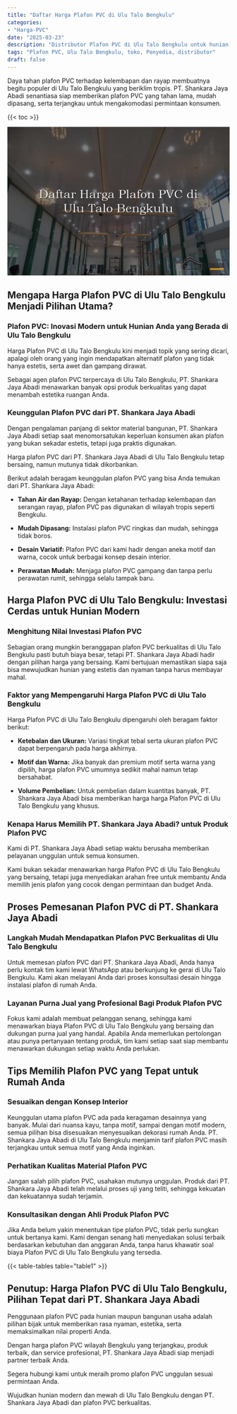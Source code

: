 ```yaml
---
title: "Daftar Harga Plafon PVC di Ulu Talo Bengkulu"
categories: 
- "Harga-PVC"
date: "2025-03-23"
description: "Distributor Plafon PVC di Ulu Talo Bengkulu untuk hunian, office, serta ritel. Panel unggulan, beragam motif, warna modern, beserta jasa instalasi dikerjakan oleh teknisi ahli dan kepastian resmi!|Jasa penjualan Plafon PVC di Ulu Talo Bengkulu untuk keperluan rumah, perkantoran, atau toko, dengan produk terbaik dan instalasi oleh tim profesional serta jaminan resmi.|Solusi Plafon PVC di Ulu Talo Bengkulu yang terbukti untuk rumah, perkantoran, dan gerai, dengan panel berkualitas dan instalasi dikerjakan oleh teknisi profesional dan jaminan resmi.|Penyediaan Plafon PVC di Ulu Talo Bengkulu untuk hunian, kantor, serta toko, beserta material berkualitas dan penempatan oleh tenaga ahli berpengalaman, disertai beserta jaminan resmi.}"
tags: "Plafon PVC, Ulu Talo Bengkulu, toko, Penyedia, distributor"
draft: false
---
```


Daya tahan plafon PVC terhadap kelembapan dan rayap membuatnya begitu populer di Ulu Talo Bengkulu yang beriklim tropis. PT. Shankara Jaya Abadi senantiasa siap memberikan plafon PVC yang tahan lama, mudah dipasang, serta terjangkau untuk mengakomodasi permintaan konsumen.

{{< toc >}}

![Daftar Harga Plafon PVC di Ulu Talo Bengkulu](/images/Harga-PVC/Daftar-Harga-Plafon-PVC-di-Ulu-Talo-Bengkulu.png)


## Mengapa Harga Plafon PVC di Ulu Talo Bengkulu Menjadi Pilihan Utama?

### Plafon PVC: Inovasi Modern untuk Hunian Anda yang Berada di Ulu Talo Bengkulu

Harga Plafon PVC di Ulu Talo Bengkulu kini menjadi topik yang sering dicari, apalagi oleh orang yang ingin mendapatkan alternatif plafon yang tidak hanya estetis, serta awet dan gampang dirawat.

Sebagai agen plafon PVC terpercaya di Ulu Talo Bengkulu, PT. Shankara Jaya Abadi menawarkan banyak opsi produk berkualitas yang dapat menambah estetika ruangan Anda.

### Keunggulan Plafon PVC dari PT. Shankara Jaya Abadi

Dengan pengalaman panjang di sektor material bangunan, PT. Shankara Jaya Abadi setiap saat menomorsatukan keperluan konsumen akan plafon yang bukan sekadar estetis, tetapi juga praktis digunakan.

Harga plafon PVC dari PT. Shankara Jaya Abadi di Ulu Talo Bengkulu tetap bersaing, namun mutunya tidak dikorbankan.

Berikut adalah beragam keunggulan plafon PVC yang bisa Anda temukan dari PT. Shankara Jaya Abadi:

- **Tahan Air dan Rayap:** Dengan ketahanan terhadap kelembapan dan serangan rayap, plafon PVC pas digunakan di wilayah tropis seperti Bengkulu.

- **Mudah Dipasang:** Instalasi plafon PVC ringkas dan mudah, sehingga tidak boros.

- **Desain Variatif:** Plafon PVC dari kami hadir dengan aneka motif dan warna, cocok untuk berbagai konsep desain interior.

- **Perawatan Mudah:** Menjaga plafon PVC gampang dan tanpa perlu perawatan rumit, sehingga selalu tampak baru.

## Harga Plafon PVC di Ulu Talo Bengkulu: Investasi Cerdas untuk Hunian Modern

### Menghitung Nilai Investasi Plafon PVC

Sebagian orang mungkin beranggapan plafon PVC berkualitas di Ulu Talo Bengkulu pasti butuh biaya besar, tetapi PT. Shankara Jaya Abadi hadir dengan pilihan harga yang bersaing. Kami bertujuan memastikan siapa saja bisa mewujudkan hunian yang estetis dan nyaman tanpa harus membayar mahal.

### Faktor yang Mempengaruhi Harga Plafon PVC di Ulu Talo Bengkulu

Harga Plafon PVC di Ulu Talo Bengkulu dipengaruhi oleh beragam faktor berikut:

- **Ketebalan dan Ukuran:** Variasi tingkat tebal serta ukuran plafon PVC dapat berpengaruh pada harga akhirnya.

- **Motif dan Warna:** Jika banyak dan premium motif serta warna yang dipilih, harga plafon PVC umumnya sedikit mahal namun tetap bersahabat.

- **Volume Pembelian:** Untuk pembelian dalam kuantitas banyak, PT. Shankara Jaya Abadi bisa memberikan harga harga Plafon PVC di Ulu Talo Bengkulu yang khusus.

### Kenapa Harus Memilih PT. Shankara Jaya Abadi? untuk Produk Plafon PVC

Kami di PT. Shankara Jaya Abadi setiap waktu berusaha memberikan pelayanan unggulan untuk semua konsumen.

Kami bukan sekadar menawarkan harga Plafon PVC di Ulu Talo Bengkulu yang bersaing, tetapi juga menyediakan arahan free untuk membantu Anda memilih jenis plafon yang cocok dengan permintaan dan budget Anda.

## Proses Pemesanan Plafon PVC di PT. Shankara Jaya Abadi

### Langkah Mudah Mendapatkan Plafon PVC Berkualitas di Ulu Talo Bengkulu

Untuk memesan plafon PVC dari PT. Shankara Jaya Abadi, Anda hanya perlu kontak tim kami lewat WhatsApp atau berkunjung ke gerai di Ulu Talo Bengkulu. Kami akan melayani Anda dari proses konsultasi desain hingga instalasi plafon di rumah Anda.

### Layanan Purna Jual yang Profesional Bagi Produk Plafon PVC

Fokus kami adalah membuat pelanggan senang, sehingga kami menawarkan biaya Plafon PVC di Ulu Talo Bengkulu yang bersaing dan dukungan purna jual yang handal. Apabila Anda memerlukan pertolongan atau punya pertanyaan tentang produk, tim kami setiap saat siap membantu menawarkan dukungan setiap waktu Anda perlukan.

## Tips Memilih Plafon PVC yang Tepat untuk Rumah Anda

### Sesuaikan dengan Konsep Interior

Keunggulan utama plafon PVC ada pada keragaman desainnya yang banyak. Mulai dari nuansa kayu, tanpa motif, sampai dengan motif modern, semua pilihan bisa disesuaikan menyesuaikan dekorasi rumah Anda. PT. Shankara Jaya Abadi di Ulu Talo Bengkulu menjamin tarif plafon PVC masih terjangkau untuk semua motif yang Anda inginkan.

### Perhatikan Kualitas Material Plafon PVC

Jangan salah pilih plafon PVC, usahakan mutunya unggulan. Produk dari PT. Shankara Jaya Abadi telah melalui proses uji yang teliti, sehingga kekuatan dan kekuatannya sudah terjamin.

### Konsultasikan dengan Ahli Produk Plafon PVC

Jika Anda belum yakin menentukan tipe plafon PVC, tidak perlu sungkan untuk bertanya kami. Kami dengan senang hati menyediakan solusi terbaik berdasarkan kebutuhan dan anggaran Anda, tanpa harus khawatir soal biaya Plafon PVC di Ulu Talo Bengkulu yang tersedia.

{{< table-tables table="table1" >}}

## Penutup: Harga Plafon PVC di Ulu Talo Bengkulu, Pilihan Tepat dari PT. Shankara Jaya Abadi

Penggunaan plafon PVC pada hunian maupun bangunan usaha adalah pilihan bijak untuk memberikan rasa nyaman, estetika, serta memaksimalkan nilai properti Anda.

Dengan harga plafon PVC wilayah Bengkulu yang terjangkau, produk terbaik, dan service profesional, PT. Shankara Jaya Abadi siap menjadi partner terbaik Anda.

Segera hubungi kami untuk meraih promo plafon PVC unggulan sesuai permintaan Anda.

Wujudkan hunian modern dan mewah di Ulu Talo Bengkulu dengan PT. Shankara Jaya Abadi dan plafon PVC berkualitas.